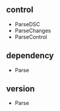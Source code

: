 control
-------

  - ParseDSC
  - ParseChanges
  - ParseControl

dependency
----------

  - Parse

version
-------

  - Parse
